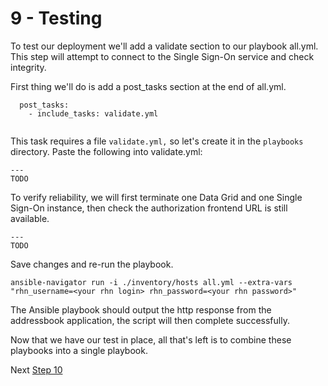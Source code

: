 # 9 - Testing

To test our deployment we'll add a validate section to our playbook all.yml.  This step will attempt to connect to the Single Sign-On service and check integrity. 

First thing we'll do is add a post_tasks section at the end of all.yml.

```
  post_tasks:
    - include_tasks: validate.yml
      
```

This task requires a file `validate.yml,` so let's create it in the `playbooks` directory. Paste the following into validate.yml:

```
---
TODO
```

To verify reliability, we will first terminate one Data Grid and one Single Sign-On instance, then check the authorization frontend URL is still available.

```
---
TODO
```

Save changes and re-run the playbook.

`ansible-navigator run -i ./inventory/hosts all.yml --extra-vars "rhn_username=<your rhn login> rhn_password=<your rhn password>"`

The Ansible playbook should output the http response from the addressbook application, the script will then complete successfully.

Now that we have our test in place, all that's left is to combine these playbooks into a single playbook.

Next [Step 10](./10-conclusion.md)


